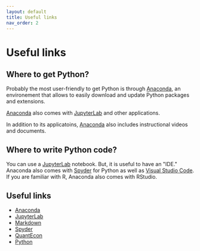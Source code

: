 ```yaml
---
layout: default
title: Useful links
nav_order: 2
---
```


# Useful links

## Where to get Python?

Probably the most user-friendly to get Python is through [Anaconda](https://anaconda.org/), an environement that allows to easily download and update Python packages and extensions.

[Anaconda](https://anaconda.org/) also comes with [JupyterLab](https://jupyter.org/) and other applications.

In addition to its applicatoins, [Anaconda](https://anaconda.org/) also includes instructional videos and documents.

## Where to write Python code?

You can use a [JupyterLab](https://jupyter.org/) notebook. But, it is useful to have an "IDE." Anaconda also comes with [Spyder](https://www.spyder-ide.org/) for Python as well as [Visual Studio Code](https://code.visualstudio.com/). If you are familiar with R, Anaconda also comes with RStudio. 

## Useful links

* [Anaconda](https://anaconda.org/)
* [JupyterLab](https://jupyter.org/)
* [Markdown](https://daringfireball.net/projects/markdown/)
* [Spyder](https://www.spyder-ide.org/)
* [QuantEcon](https://quantecon.org/)
* [Python](https://www.python.org/)
